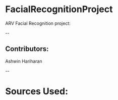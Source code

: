 # FacialRecognitionProject
ARV Facial Recognition project: 



--
## Contributors:

Ashwin Hariharan



--
# Sources Used:


